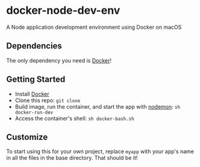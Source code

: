 # docker-node-dev-env
A Node application development environment using Docker on macOS

## Dependencies
The only dependency you need is [Docker](https://www.docker.com/)!

## Getting Started
- Install [Docker](https://www.docker.com/)
- Clone this repo: `git clone `
- Build image, run the container, and start the app with [nodemon](http://nodemon.io/): `sh docker-run-dev`
- Access the container's shell: `sh docker-bash.sh`

## Customize
To start using this for your own project, replace `myapp` with your app's name in all the files in the base directory. That should be it!
